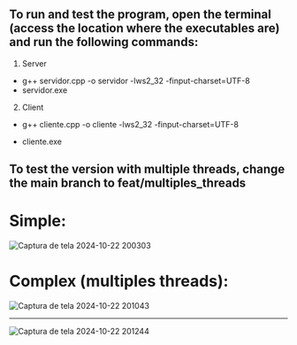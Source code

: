 ## To run and test the program, open the terminal (access the location where the executables are) and run the following commands:

1. Server
- g++ servidor.cpp -o servidor -lws2_32 -finput-charset=UTF-8
- servidor.exe

2. Client
- g++ cliente.cpp -o cliente -lws2_32 -finput-charset=UTF-8

- cliente.exe

## To test the version with multiple threads, change the main branch to feat/multiples_threads

# Simple:
![Captura de tela 2024-10-22 200303](https://github.com/user-attachments/assets/c29e5fa8-937e-4e43-9b29-169f55fa0ceb)

# Complex (multiples threads):
![Captura de tela 2024-10-22 201043](https://github.com/user-attachments/assets/c0423f99-d55f-423c-84ba-f97e48d838e8)
<hr />

![Captura de tela 2024-10-22 201244](https://github.com/user-attachments/assets/83aad869-e330-4241-99d2-6c4bc1faa003)
